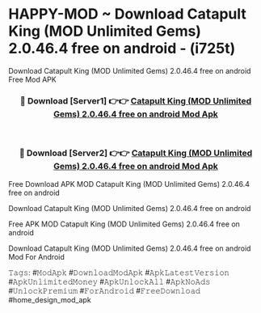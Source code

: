 # HAPPY-MOD ~ Download Catapult King (MOD Unlimited Gems) 2.0.46.4 free on android - (i725t)
Download Catapult King (MOD Unlimited Gems) 2.0.46.4 free on android Free Mod APK

<div align="center">
<h3>🔴 Download [Server1] 👉👉 <a href="https://apk-comot.site?title=Catapult_King_(MOD_Unlimited_Gems)_2.0.46.4_free_on_android">Catapult King (MOD Unlimited Gems) 2.0.46.4 free on android Mod Apk</a></h3><br>

<h3>🔴 Download [Server2] 👉👉 <a href="https://apk-comot.site?title=Catapult_King_(MOD_Unlimited_Gems)_2.0.46.4_free_on_android">Catapult King (MOD Unlimited Gems) 2.0.46.4 free on android Mod Apk</a></h3>
</div>


Free Download APK MOD Catapult King (MOD Unlimited Gems) 2.0.46.4 free on android

Download Catapult King (MOD Unlimited Gems) 2.0.46.4 free on android 

Free APK MOD Catapult King (MOD Unlimited Gems) 2.0.46.4 free on android 

Download Catapult King (MOD Unlimited Gems) 2.0.46.4 free on android Mod For Android

𝚃𝚊𝚐𝚜: #𝙼𝚘𝚍𝙰𝚙𝚔 #𝙳𝚘𝚠𝚗𝚕𝚘𝚊𝚍𝙼𝚘𝚍𝙰𝚙𝚔 #𝙰𝚙𝚔𝙻𝚊𝚝𝚎𝚜𝚝𝚅𝚎𝚛𝚜𝚒𝚘𝚗 #𝙰𝚙𝚔𝚄𝚗𝚕𝚒𝚖𝚒𝚝𝚎𝚍𝙼𝚘𝚗𝚎𝚢 #𝙰𝚙𝚔𝚄𝚗𝚕𝚘𝚌𝚔𝙰𝚕𝚕 #𝙰𝚙𝚔𝙽𝚘𝙰𝚍𝚜 #𝚄𝚗𝚕𝚘𝚌𝚔𝙿𝚛𝚎𝚖𝚒𝚞𝚖 #𝙵𝚘𝚛𝙰𝚗𝚍𝚛𝚘𝚒𝚍 #𝙵𝚛𝚎𝚎𝙳𝚘𝚠𝚗𝚕𝚘𝚊𝚍 #home_design_mod_apk